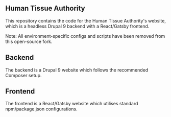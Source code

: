 Human Tissue Authority
---
This repository contains the code for the Human Tissue Authority's website, which is a headless Drupal 9 backend with a
React/Gatsby frontend.

Note: All environment-specific configs and scripts have been removed from this open-source fork.

## Backend
The backend is a Drupal 9 website which follows the recommended Composer setup.

## Frontend
The frontend is a React/Gatsby website which utilises standard npm/package.json configurations.
